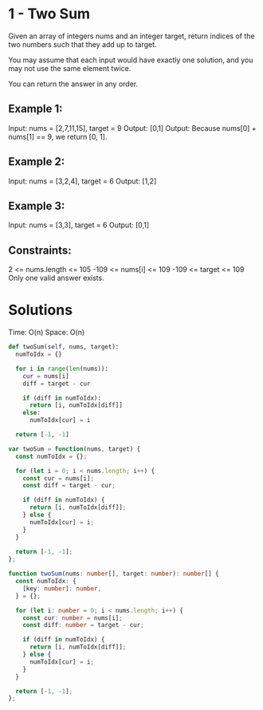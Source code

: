 # 1 - Two Sum
Given an array of integers nums and an integer target, return indices of the two numbers such that they add up to target.

You may assume that each input would have exactly one solution, and you may not use the same element twice.

You can return the answer in any order.

## Example 1:
Input: nums = [2,7,11,15], target = 9
Output: [0,1]
Output: Because nums[0] + nums[1] == 9, we return [0, 1].

## Example 2:
Input: nums = [3,2,4], target = 6
Output: [1,2]

## Example 3:
Input: nums = [3,3], target = 6
Output: [0,1]
 
## Constraints:
2 <= nums.length <= 105
-109 <= nums[i] <= 109
-109 <= target <= 109
Only one valid answer exists.


# Solutions
Time: O(n)
Space: O(n)

```py
def twoSum(self, nums, target):
  numToIdx = {}

  for i in range(len(nums)):
    cur = nums[i]
    diff = target - cur

    if (diff in numToIdx):
      return [i, numToIdx[diff]]
    else:
      numToIdx[cur] = i

  return [-1, -1]
```

```ts
var twoSum = function(nums, target) {
  const numToIdx = {};

  for (let i = 0; i < nums.length; i++) {
    const cur = nums[i];
    const diff = target - cur;

    if (diff in numToIdx) {
      return [i, numToIdx[diff]];
    } else {
      numToIdx[cur] = i;
    }
  }
  
  return [-1, -1];
};
```

```ts
function twoSum(nums: number[], target: number): number[] {
  const numToIdx: {
    [key: number]: number,
  } = {};

  for (let i: number = 0; i < nums.length; i++) {
    const cur: number = nums[i];
    const diff: number = target - cur;

    if (diff in numToIdx) {
      return [i, numToIdx[diff]];
    } else {
      numToIdx[cur] = i;
    }
  }

  return [-1, -1];
};
```

